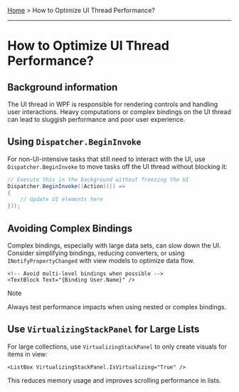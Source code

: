 [Home](..\README.md) > How to Optimize UI Thread Performance?

---

# How to Optimize UI Thread Performance?

## Background information

The UI thread in WPF is responsible for rendering controls and handling user interactions. Heavy computations or complex bindings on the UI thread can lead to sluggish performance and poor user experience.

## Using `Dispatcher.BeginInvoke`

For non-UI-intensive tasks that still need to interact with the UI, use `Dispatcher.BeginInvoke` to move tasks off the UI thread without blocking it:

```csharp
// Execute this in the background without freezing the UI
Dispatcher.BeginInvoke((Action)(() =>
{
    // Update UI elements here
}));
```

## Avoiding Complex Bindings

Complex bindings, especially with large data sets, can slow down the UI. Consider simplifying bindings, reducing converters, or using `INotifyPropertyChanged` with view models to optimize data flow.

```xaml
<!-- Avoid multi-level bindings when possible -->
<TextBlock Text="{Binding User.Name}" />
```

> [!NOTE]
> Always test performance impacts when using nested or complex bindings.

## Use `VirtualizingStackPanel` for Large Lists

For large collections, use `VirtualizingStackPanel` to only create visuals for items in view:

```xaml
<ListBox VirtualizingStackPanel.IsVirtualizing="True" />
```

This reduces memory usage and improves scrolling performance in lists.


